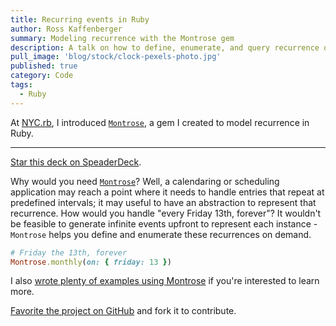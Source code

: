 ```yaml
---
title: Recurring events in Ruby
author: Ross Kaffenberger
summary: Modeling recurrence with the Montrose gem
description: A talk on how to define, enumerate, and query recurrence objects in Ruby using the Montrose gem
pull_image: 'blog/stock/clock-pexels-photo.jpg'
published: true
category: Code
tags:
  - Ruby
---
```


At [NYC.rb][2], I introduced [`Montrose`][1], a gem I created to model recurrence in Ruby.

<script async class="speakerdeck-embed" data-id="c3a8f9bf434749e690004a121eaf3ee5" data-ratio="1.77777777777778" src="//speakerdeck.com/assets/embed.js"></script>

<hr />

[Star this deck on SpeaderDeck][4].

Why would you need [`Montrose`][1]? Well, a calendaring or scheduling application may reach a point where it needs to handle entries that repeat at predefined intervals; it may useful to have an abstraction to represent that recurrence.  How would you handle "every Friday 13th, forever"? It wouldn't be feasible to generate infinite events upfront to represent each instance - `Montrose` helps
you define and enumerate these recurrences on demand.

```ruby
# Friday the 13th, forever
Montrose.monthly(on: { friday: 13 })
```

I also [wrote plenty of examples using Montrose][3] if you're interested to learn more.

[Favorite the project on GitHub][1] and fork it to contribute.

[1]: https://github.com/rossta/montrose "github"
[2]: http://www.meetup.com/NYC-rb/events/223864952/ "NYC.rb"
[3]: https://rossta.net/blog/recurring-events-in-ruby.html "rossta.net"
[4]: https://speakerdeck.com/rossta/recurring-events-with-montrose "speaderdeck"
